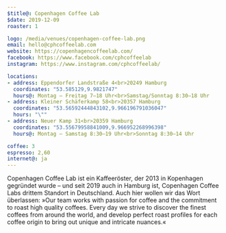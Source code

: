 ```yaml
---
$title@: Copenhagen Coffee Lab
$date: 2019-12-09
roaster: 1

logo: /media/venues/copenhagen-coffee-lab.png
email: hello@cphcoffeelab.com
website: https://copenhagencoffeelab.com/
facebook: https://www.facebook.com/cphcoffeelab
instagram: https://www.instagram.com/cphcoffeelab/

locations:
- address: Eppendorfer Landstraße 4<br>20249 Hamburg
  coordinates: "53.585129,9.9821747"
  hours@: Montag – Freitag 7–18 Uhr<br>Samstag/Sonntag 8:30–18 Uhr
- address: Kleiner Schäferkamp 58<br>20357 Hamburg
  coordinates: "53.56592444843102,9.966196791036047"
  hours: "\""
- address: Neuer Kamp 31<br>20359 Hamburg
  coordinates: "53.55679958841009,9.966952268996398"
  hours@: Montag – Samstag 8:30–19 Uhr<br>Sonntag 8:30–14 Uhr

coffee: 3
espresso: 2,60
internet@: ja
---
```


Copenhagen Coffee Lab ist ein Kaffeeröster, der 2013 in Kopenhagen gegründet wurde – und seit 2019 auch in Hamburg ist, Copenhagen Coffee Labs drittem Standort in Deutschland. Auch hier wollen wir das Wort überlassen: »Our team works with passion for coffee and the commitment to roast high quality coffees. Every day we strive to discover the finest coffees from around the world, and develop perfect roast profiles for each coffee origin to bring out unique and intricate nuances.«